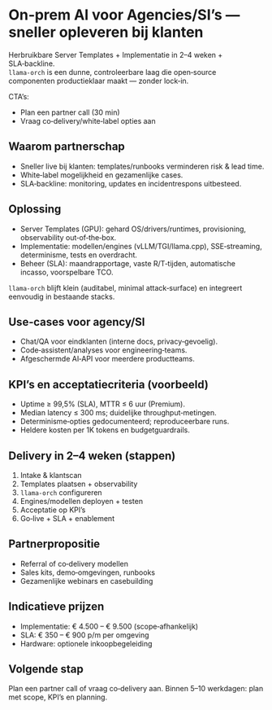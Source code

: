 # On‑prem AI voor Agencies/SI’s — sneller opleveren bij klanten

Herbruikbare Server Templates + Implementatie in 2–4 weken + SLA‑backline.  
`llama‑orch` is een dunne, controleerbare laag die open‑source componenten productieklaar maakt — zonder lock‑in.

CTA’s:  
- Plan een partner call (30 min)  
- Vraag co‑delivery/white‑label opties aan

## Waarom partnerschap

- Sneller live bij klanten: templates/runbooks verminderen risk & lead time.  
- White‑label mogelijkheid en gezamenlijke cases.  
- SLA‑backline: monitoring, updates en incidentrespons uitbesteed.

## Oplossing

- Server Templates (GPU): gehard OS/drivers/runtimes, provisioning, observability out‑of‑the‑box.  
- Implementatie: modellen/engines (vLLM/TGI/llama.cpp), SSE‑streaming, determinisme, tests en overdracht.  
- Beheer (SLA): maandrapportage, vaste R/T‑tijden, automatische incasso, voorspelbare TCO.

`llama‑orch` blijft klein (auditabel, minimal attack‑surface) en integreert eenvoudig in bestaande stacks.

## Use‑cases voor agency/SI

- Chat/QA voor eindklanten (interne docs, privacy‑gevoelig).  
- Code‑assistent/analyses voor engineering‑teams.  
- Afgeschermde AI‑API voor meerdere productteams.

## KPI’s en acceptatiecriteria (voorbeeld)

- Uptime ≥ 99,5% (SLA), MTTR ≤ 6 uur (Premium).  
- Median latency ≤ 300 ms; duidelijke throughput‑metingen.  
- Determinisme‑opties gedocumenteerd; reproduceerbare runs.  
- Heldere kosten per 1K tokens en budgetguardrails.

## Delivery in 2–4 weken (stappen)

1) Intake & klantscan  
2) Templates plaatsen + observability  
3) `llama‑orch` configureren  
4) Engines/modellen deployen + testen  
5) Acceptatie op KPI’s  
6) Go‑live + SLA + enablement

## Partnerpropositie

- Referral of co‑delivery modellen  
- Sales kits, demo‑omgevingen, runbooks  
- Gezamenlijke webinars en casebuilding

## Indicatieve prijzen

- Implementatie: € 4.500 – € 9.500 (scope‑afhankelijk)  
- SLA: € 350 – € 900 p/m per omgeving  
- Hardware: optionele inkoopbegeleiding

## Volgende stap

Plan een partner call of vraag co‑delivery aan. Binnen 5–10 werkdagen: plan met scope, KPI’s en planning.

